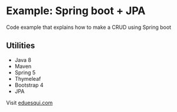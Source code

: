 # Example: Spring boot + JPA
Code example that explains how to make a CRUD using Spring boot

## Utilities
* Java 8
* Maven
* Spring 5
* Thymeleaf
* Bootstrap 4
* JPA

Visit [eduesqui.com](https://eduesqui.com) 


